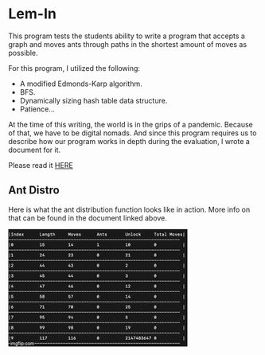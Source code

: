 # Lem-In
This program tests the students ability to write a program that accepts a graph and moves ants through paths in the shortest amount of moves as possible.

For this program, I utilized the following:

* A modified Edmonds-Karp algorithm.
* BFS.
* Dynamically sizing hash table data structure.
* Patience...

At the time of this writing, the world is in the grips of a pandemic. Because of that, we have to be digital nomads. And since this program requires us to describe how our program works in depth during the evaluation, I wrote a document for it. 

Please read it [HERE](https://github.com/csphilli/lem-in/blob/master/CSPHILLI%E2%80%99S%20LEM-IN.pdf)

## Ant Distro

Here is what the ant distribution function looks like in action. More info on that can be found in the document linked above. 

![](distro.gif)